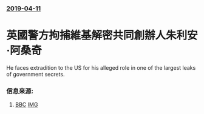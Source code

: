 ### [2019-04-11](/news/2019/04/11/index.md)

##### 
# 英國警方拘捕維基解密共同創辦人朱利安·阿桑奇 

He faces extradition to the US for his alleged role in one of the largest leaks of government secrets.


### 信息来源:

1. [BBC](https://www.bbc.co.uk/news/uk-47891737) [IMG](https://ichef.bbci.co.uk/images/ic/1024x576/p0792688.jpg)
